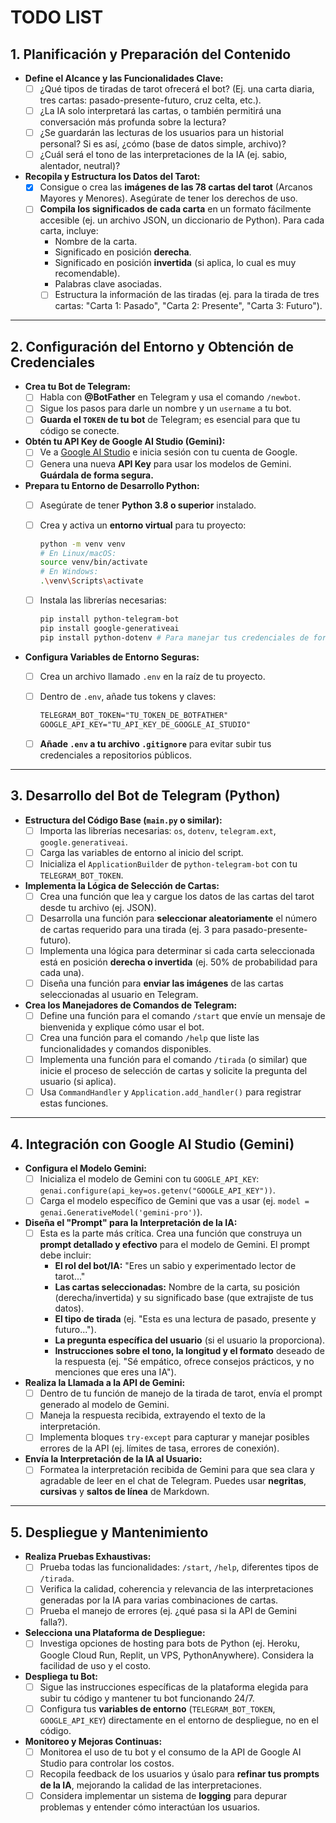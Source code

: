 # TODO LIST

## 1\. Planificación y Preparación del Contenido

* **Define el Alcance y las Funcionalidades Clave:**
  * [ ] ¿Qué tipos de tiradas de tarot ofrecerá el bot? (Ej. una carta diaria, tres cartas: pasado-presente-futuro, cruz celta, etc.).
  * [ ] ¿La IA solo interpretará las cartas, o también permitirá una conversación más profunda sobre la lectura?
  * [ ] ¿Se guardarán las lecturas de los usuarios para un historial personal? Si es así, ¿cómo (base de datos simple, archivo)?
  * [ ] ¿Cuál será el tono de las interpretaciones de la IA (ej. sabio, alentador, neutral)?
* **Recopila y Estructura los Datos del Tarot:**
  * [X] Consigue o crea las **imágenes de las 78 cartas del tarot** (Arcanos Mayores y Menores). Asegúrate de tener los derechos de uso.
  * [ ] **Compila los significados de cada carta** en un formato fácilmente accesible (ej. un archivo JSON, un diccionario de Python). Para cada carta, incluye:
    * Nombre de la carta.
    * Significado en posición **derecha**.
    * Significado en posición **invertida** (si aplica, lo cual es muy recomendable).
    * Palabras clave asociadas.
    * [ ] Estructura la información de las tiradas (ej. para la tirada de tres cartas: "Carta 1: Pasado", "Carta 2: Presente", "Carta 3: Futuro").

-----

## 2\. Configuración del Entorno y Obtención de Credenciales

* **Crea tu Bot de Telegram:**
  * [ ] Habla con **@BotFather** en Telegram y usa el comando `/newbot`.
  * [ ] Sigue los pasos para darle un nombre y un `username` a tu bot.
  * [ ] **Guarda el `TOKEN` de tu bot** de Telegram; es esencial para que tu código se conecte.
* **Obtén tu API Key de Google AI Studio (Gemini):**
  * [ ] Ve a [Google AI Studio](https://aistudio.google.com/) e inicia sesión con tu cuenta de Google.
  * [ ] Genera una nueva **API Key** para usar los modelos de Gemini. **Guárdala de forma segura.**
* **Prepara tu Entorno de Desarrollo Python:**
  * [ ] Asegúrate de tener **Python 3.8 o superior** instalado.
  * [ ] Crea y activa un **entorno virtual** para tu proyecto:

    ```bash
    python -m venv venv
    # En Linux/macOS:
    source venv/bin/activate
    # En Windows:
    .\venv\Scripts\activate
    ```
  
  * [ ] Instala las librerías necesarias:

    ```bash
    pip install python-telegram-bot
    pip install google-generativeai
    pip install python-dotenv # Para manejar tus credenciales de forma segura
    ```

* **Configura Variables de Entorno Seguras:**
  * [ ] Crea un archivo llamado `.env` en la raíz de tu proyecto.
  * [ ] Dentro de `.env`, añade tus tokens y claves:

    ```txt
    TELEGRAM_BOT_TOKEN="TU_TOKEN_DE_BOTFATHER"
    GOOGLE_API_KEY="TU_API_KEY_DE_GOOGLE_AI_STUDIO"
    ```

  * [ ] **Añade `.env` a tu archivo `.gitignore`** para evitar subir tus credenciales a repositorios públicos.

-----

## 3\. Desarrollo del Bot de Telegram (Python)

* **Estructura del Código Base (`main.py` o similar):**
  * [ ] Importa las librerías necesarias: `os`, `dotenv`, `telegram.ext`, `google.generativeai`.
  * [ ] Carga las variables de entorno al inicio del script.
  * [ ] Inicializa el `ApplicationBuilder` de `python-telegram-bot` con tu `TELEGRAM_BOT_TOKEN`.
* **Implementa la Lógica de Selección de Cartas:**
  * [ ] Crea una función que lea y cargue los datos de las cartas del tarot desde tu archivo (ej. JSON).
  * [ ] Desarrolla una función para **seleccionar aleatoriamente** el número de cartas requerido para una tirada (ej. 3 para pasado-presente-futuro).
  * [ ] Implementa una lógica para determinar si cada carta seleccionada está en posición **derecha o invertida** (ej. 50% de probabilidad para cada una).
  * [ ] Diseña una función para **enviar las imágenes** de las cartas seleccionadas al usuario en Telegram.
* **Crea los Manejadores de Comandos de Telegram:**
  * [ ] Define una función para el comando `/start` que envíe un mensaje de bienvenida y explique cómo usar el bot.
  * [ ] Crea una función para el comando `/help` que liste las funcionalidades y comandos disponibles.
  * [ ] Implementa una función para el comando `/tirada` (o similar) que inicie el proceso de selección de cartas y solicite la pregunta del usuario (si aplica).
  * [ ] Usa `CommandHandler` y `Application.add_handler()` para registrar estas funciones.

-----

## 4\. Integración con Google AI Studio (Gemini)

* **Configura el Modelo Gemini:**
  * [ ] Inicializa el modelo de Gemini con tu `GOOGLE_API_KEY`: `genai.configure(api_key=os.getenv("GOOGLE_API_KEY"))`.
  * [ ] Carga el modelo específico de Gemini que vas a usar (ej. `model = genai.GenerativeModel('gemini-pro')`).
* **Diseña el "Prompt" para la Interpretación de la IA:**
  * [ ] Esta es la parte más crítica. Crea una función que construya un **prompt detallado y efectivo** para el modelo de Gemini. El prompt debe incluir:
    * **El rol del bot/IA:** "Eres un sabio y experimentado lector de tarot..."
    * **Las cartas seleccionadas:** Nombre de la carta, su posición (derecha/invertida) y su significado base (que extrajiste de tus datos).
    * **El tipo de tirada** (ej. "Esta es una lectura de pasado, presente y futuro...").
    * **La pregunta específica del usuario** (si el usuario la proporciona).
    * **Instrucciones sobre el tono, la longitud y el formato** deseado de la respuesta (ej. "Sé empático, ofrece consejos prácticos, y no menciones que eres una IA").
* **Realiza la Llamada a la API de Gemini:**
  * [ ] Dentro de tu función de manejo de la tirada de tarot, envía el prompt generado al modelo de Gemini.
  * [ ] Maneja la respuesta recibida, extrayendo el texto de la interpretación.
  * [ ] Implementa bloques `try-except` para capturar y manejar posibles errores de la API (ej. límites de tasa, errores de conexión).
* **Envía la Interpretación de la IA al Usuario:**
  * [ ] Formatea la interpretación recibida de Gemini para que sea clara y agradable de leer en el chat de Telegram. Puedes usar **negritas**, **cursivas** y **saltos de línea** de Markdown.

-----

## 5\. Despliegue y Mantenimiento

* **Realiza Pruebas Exhaustivas:**
  * [ ] Prueba todas las funcionalidades: `/start`, `/help`, diferentes tipos de `/tirada`.
  * [ ] Verifica la calidad, coherencia y relevancia de las interpretaciones generadas por la IA para varias combinaciones de cartas.
  * [ ] Prueba el manejo de errores (ej. ¿qué pasa si la API de Gemini falla?).
* **Selecciona una Plataforma de Despliegue:**
  * [ ] Investiga opciones de hosting para bots de Python (ej. Heroku, Google Cloud Run, Replit, un VPS, PythonAnywhere). Considera la facilidad de uso y el costo.
* **Despliega tu Bot:**
  * [ ] Sigue las instrucciones específicas de la plataforma elegida para subir tu código y mantener tu bot funcionando 24/7.
  * [ ] Configura tus **variables de entorno** (`TELEGRAM_BOT_TOKEN`, `GOOGLE_API_KEY`) directamente en el entorno de despliegue, no en el código.
* **Monitoreo y Mejoras Continuas:**
  * [ ] Monitorea el uso de tu bot y el consumo de la API de Google AI Studio para controlar los costos.
  * [ ] Recopila feedback de los usuarios y úsalo para **refinar tus prompts de la IA**, mejorando la calidad de las interpretaciones.
  * [ ] Considera implementar un sistema de **logging** para depurar problemas y entender cómo interactúan los usuarios.
